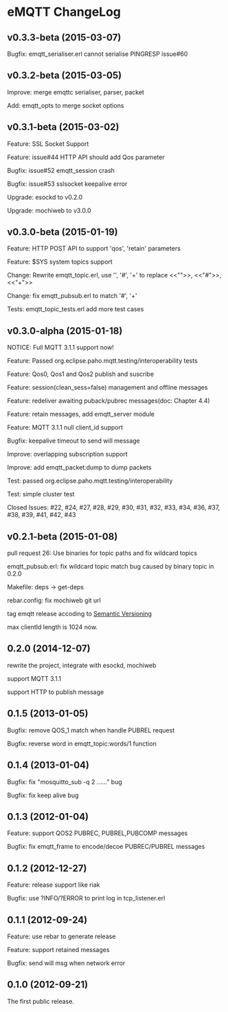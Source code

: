 
eMQTT ChangeLog
==================

v0.3.3-beta (2015-03-07)
------------------------

Bugfix: emqtt_serialiser.erl cannot serialise PINGRESP issue#60

v0.3.2-beta (2015-03-05)
------------------------

Improve: merge emqttc serialiser, parser, packet

Add: emqtt_opts to merge socket options


v0.3.1-beta (2015-03-02)
------------------------

Feature: SSL Socket Support

Feature: issue#44 HTTP API should add Qos parameter

Bugfix: issue#52 emqtt_session crash

Bugfix: issue#53 sslsocket keepalive error

Upgrade: esockd to v0.2.0

Upgrade: mochiweb to v3.0.0


v0.3.0-beta (2015-01-19)
------------------------

Feature: HTTP POST API to support 'qos', 'retain' parameters

Feature: $SYS system topics support

Change: Rewrite emqtt_topic.erl, use '', '#', '+' to replace <<"">>, <<"#">>, <<"+">>

Change: fix emqtt_pubsub.erl to match '#', '+'

Tests: emqtt_topic_tests.erl add more test cases


v0.3.0-alpha (2015-01-18)
------------------------

NOTICE: Full MQTT 3.1.1 support now!

Feature: Passed org.eclipse.paho.mqtt.testing/interoperability tests

Feature: Qos0, Qos1 and Qos2 publish and suscribe

Feature: session(clean_sess=false) management and offline messages

Feature: redeliver awaiting puback/pubrec messages(doc: Chapter 4.4)

Feature: retain messages, add emqtt_server module

Feature: MQTT 3.1.1 null client_id support

Bugfix: keepalive timeout to send will message 

Improve: overlapping subscription support

Improve: add emqtt_packet:dump to dump packets

Test: passed org.eclipse.paho.mqtt.testing/interoperability

Test: simple cluster test

Closed Issues: #22, #24, #27, #28, #29, #30, #31, #32, #33, #34, #36, #37, #38, #39, #41, #42, #43


v0.2.1-beta (2015-01-08)
------------------------

pull request 26: Use binaries for topic paths and fix wildcard topics

emqtt_pubsub.erl: fix wildcard topic match bug caused by binary topic in 0.2.0 

Makefile: deps -> get-deps

rebar.config: fix mochiweb git url

tag emqtt release accoding to [Semantic Versioning](http://semver.org/)

max clientId length is 1024 now.

0.2.0 (2014-12-07)
-------------------

rewrite the project, integrate with esockd, mochiweb

support MQTT 3.1.1

support HTTP to publish message

0.1.5 (2013-01-05)
-------------------

Bugfix: remove QOS_1 match when handle PUBREL request 
 
Bugfix: reverse word in emqtt_topic:words/1 function

0.1.4 (2013-01-04)
-------------------

Bugfix: fix "mosquitto_sub -q 2 ......" bug

Bugfix: fix keep alive bug

0.1.3 (2012-01-04)
-------------------

Feature: support QOS2 PUBREC, PUBREL,PUBCOMP messages

Bugfix: fix emqtt_frame to encode/decoe PUBREC/PUBREL messages


0.1.2 (2012-12-27)
-------------------

Feature: release support like riak

Bugfix: use ?INFO/?ERROR to print log in tcp_listener.erl


0.1.1 (2012-09-24)
-------------------

Feature: use rebar to generate release

Feature: support retained messages

Bugfix: send will msg when network error

0.1.0 (2012-09-21)
-------------------

The first public release.

